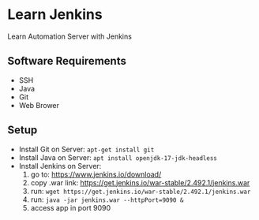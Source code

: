 # Learn Jenkins

Learn Automation Server with Jenkins

## Software Requirements

- SSH
- Java
- Git
- Web Brower

## Setup

- Install Git on Server: `apt-get install git`
- Install Java on Server: `apt install openjdk-17-jdk-headless`
- Install Jenkins on Server:
  1. go to: https://www.jenkins.io/download/
  2. copy .war link: https://get.jenkins.io/war-stable/2.492.1/jenkins.war
  3. run: `wget https://get.jenkins.io/war-stable/2.492.1/jenkins.war`
  4. run: `java -jar jenkins.war --httpPort=9090 &`
  5. access app in port 9090
